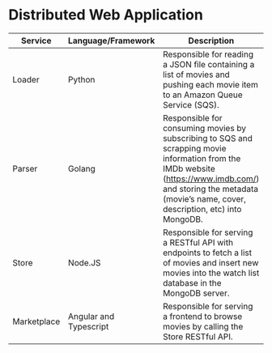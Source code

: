 # Distributed Web Application

| Service     | Language/Framework     | Description                                                                                                                                                                                                         |
| ----------- | ---------------------- | ------------------------------------------------------------------------------------------------------------------------------------------------------------------------------------------------------------------- |
| Loader      | Python                 | Responsible for reading a JSON file containing a list of movies and pushing each movie item to an Amazon Queue Service (SQS).                                                                                       |
| Parser      | Golang                 | Responsible for consuming movies by subscribing to SQS and scrapping movie information from the IMDb website (https://www.imdb.com/) and storing the metadata (movie’s name, cover, description, etc) into MongoDB. |
| Store       | Node.JS                | Responsible for serving a RESTful API with endpoints to fetch a list of movies and insert new movies into the watch list database in the MongoDB server.                                                            |
| Marketplace | Angular and Typescript | Responsible for serving a frontend to browse movies by calling the Store RESTful API.                                                                                                                               |